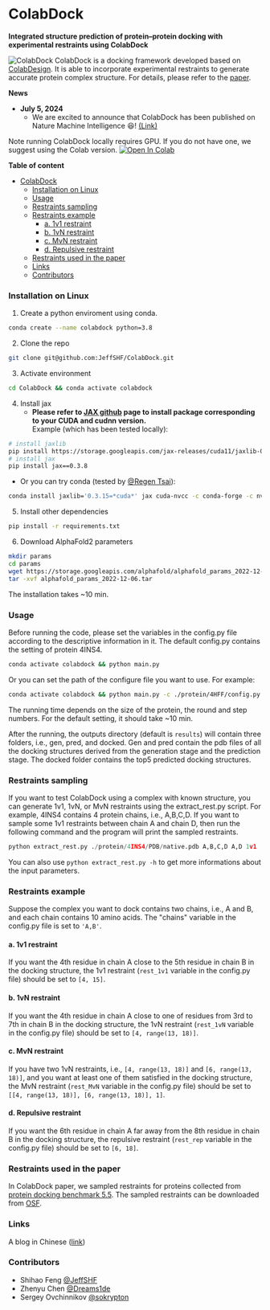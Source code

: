 # ColabDock
<b>Integrated structure prediction of protein–protein docking with experimental restraints using ColabDock</b>

![ColabDock](https://github.com/JeffSHF/ColabDock/assets/88184243/62b65508-6bbf-46f5-a4c0-72206b5e09fe)
ColabDock is a docking framework developed based on [ColabDesign](https://github.com/sokrypton/ColabDesign.git). It is able to incorporate experimental restraints to generate accurate protein complex structure. For details, please refer to the [paper](https://doi.org/10.1101/2023.07.04.547599).

<b>News</b>
 - <b>July 5, 2024</b>
   - We are excited to announce that ColabDock has been published on Nature Machine Intelligence :satisfied:! [(Link)](https://www.nature.com/articles/s42256-024-00873-z)


Note running ColabDock locally requires GPU. If you do not have one, we suggest using the Colab version.
<a href="https://colab.research.google.com/github/JeffSHF/ColabDock/blob/dev/ColabDock.ipynb">
  <img src="https://colab.research.google.com/assets/colab-badge.svg" alt="Open In Colab"/>
</a>

<b>Table of content</b>
- [ColabDock](#colabdock)
    - [Installation on Linux](#installation-on-linux)
    - [Usage](#usage)
    - [Restraints sampling](#restraints-sampling)
    - [Restraints example](#restraints-example)
      - [a. 1v1 restraint](#a-1v1-restraint)
      - [b. 1vN restraint](#b-1vn-restraint)
      - [c. MvN restraint](#c-mvn-restraint)
      - [d. Repulsive restraint](#d-repulsive-restraint)
    - [Restraints used in the paper](#restraints-used-in-the-paper)
    - [Links](#links)
    - [Contributors](#contributors)


### Installation on Linux
1. Create a python enviroment using conda.
```bash
conda create --name colabdock python=3.8
```

2. Clone the repo
```bash
git clone git@github.com:JeffSHF/ColabDock.git
```

3. Activate environment
```bash
cd ColabDock && conda activate colabdock
```

4. Install jax  
   * <b>Please refer to [JAX github](https://github.com/google/jax) page to install package corresponding to your CUDA and cudnn version.</b>  
Example (which has been tested locally):
```bash
# install jaxlib
pip install https://storage.googleapis.com/jax-releases/cuda11/jaxlib-0.3.8+cuda11.cudnn805-cp38-none-manylinux2014_x86_64.whl
# install jax
pip install jax==0.3.8
```  
   * Or you can try conda (tested by [@Regen Tsai](https://github.com/alchemistcai)):
```bash
conda install jaxlib='0.3.15=*cuda*' jax cuda-nvcc -c conda-forge -c nvidia
```

5. Install other dependencies
```bash
pip install -r requirements.txt
```

6. Download AlphaFold2 parameters
```bash
mkdir params
cd params
wget https://storage.googleapis.com/alphafold/alphafold_params_2022-12-06.tar
tar -xvf alphafold_params_2022-12-06.tar
```

The installation takes ~10 min.

### Usage
Before running the code, please set the variables in the config.py file according to the descriptive information in it.
The default config.py contains the setting of protein 4INS4.
```bash
conda activate colabdock && python main.py
```
Or you can set the path of the configure file you want to use. For example:
```bash
conda activate colabdock && python main.py -c ./protein/4HFF/config.py
```
The running time depends on the size of the protein, the round and step numbers. For the default setting, it should take ~10 min.

After the running, the outputs directory (default is `results`) will contain three folders, i.e., gen, pred, and docked. Gen and pred contain the pdb files of all the docking structures derived from the generation stage and the prediction stage. The docked folder contains the top5 predicted docking structures.


### Restraints sampling
If you want to test ColabDock using a complex with known structure, you can generate 1v1, 1vN, or MvN restraints using the extract_rest.py script. For example, 4INS4 contains 4 protein chains, i.e., A,B,C,D. If you want to sample some 1v1 restraints between chain A and chain D, then run the following command and the program will print the sampled restraints.
```python
python extract_rest.py ./protein/4INS4/PDB/native.pdb A,B,C,D A,D 1v1
```
You can also use `python extract_rest.py -h` to get more informations about the input parameters.


### Restraints example
Suppose the complex you want to dock contains two chains, i.e., A and B, and each chain contains 10 amino acids. The "chains" variable in the config.py file is set to `'A,B'`.
#### a. 1v1 restraint
If you want the 4th residue in chain A close to the 5th residue in chain B in the docking structure, the 1v1 restraint (`rest_1v1` variable in the config.py file) should be set to `[4, 15]`.  
#### b. 1vN restraint
If you want the 4th residue in chain A close to one of residues from 3rd to 7th in chain B in the docking structure, the 1vN restraint (`rest_1vN` variable in the config.py file) should be set to `[4, range(13, 18)]`.  
#### c. MvN restraint
If you have two 1vN restraints, i.e., `[4, range(13, 18)]` and `[6, range(13, 18)]`, and you want at least one of them satisfied in the docking structure, the MvN restraint (`rest_MvN` variable in the config.py file) should be set to `[[4, range(13, 18)], [6, range(13, 18)], 1]`.  
#### d. Repulsive restraint
If you want the 6th residue in chain A far away from the 8th residue in chain B in the docking structure, the repulsive restraint (`rest_rep` variable in the config.py file) should be set to `[6, 18]`.  

### Restraints used in the paper
In ColabDock paper, we sampled restraints for proteins collected from [protein docking benchmark 5.5](https://doi.org/10.1016/j.jmb.2015.07.016). The sampled restraints can be downloaded from [OSF](https://doi.org/10.17605/OSF.IO/N6R48).

### Links
A blog in Chinese ([link](https://mp.weixin.qq.com/s/7-GE5Ueyq-7IpaezWUTyZA))

### Contributors
- Shihao Feng [@JeffSHF](https://github.com/JeffSHF)
- Zhenyu Chen [@Dreams1de](https://github.com/Dreams1de)
- Sergey Ovchinnikov [@sokrypton](https://github.com/sokrypton)
